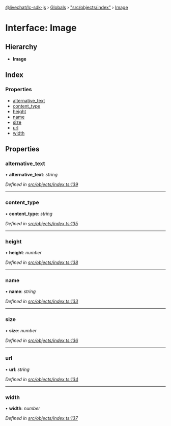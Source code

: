 [@livechat/lc-sdk-js](../README.md) › [Globals](../globals.md) › ["src/objects/index"](../modules/_src_objects_index_.md) › [Image](_src_objects_index_.image.md)

# Interface: Image

## Hierarchy

* **Image**

## Index

### Properties

* [alternative_text](_src_objects_index_.image.md#alternative_text)
* [content_type](_src_objects_index_.image.md#content_type)
* [height](_src_objects_index_.image.md#height)
* [name](_src_objects_index_.image.md#name)
* [size](_src_objects_index_.image.md#size)
* [url](_src_objects_index_.image.md#url)
* [width](_src_objects_index_.image.md#width)

## Properties

###  alternative_text

• **alternative_text**: *string*

*Defined in [src/objects/index.ts:139](https://github.com/livechat/lc-sdk-js/blob/61db942/src/objects/index.ts#L139)*

___

###  content_type

• **content_type**: *string*

*Defined in [src/objects/index.ts:135](https://github.com/livechat/lc-sdk-js/blob/61db942/src/objects/index.ts#L135)*

___

###  height

• **height**: *number*

*Defined in [src/objects/index.ts:138](https://github.com/livechat/lc-sdk-js/blob/61db942/src/objects/index.ts#L138)*

___

###  name

• **name**: *string*

*Defined in [src/objects/index.ts:133](https://github.com/livechat/lc-sdk-js/blob/61db942/src/objects/index.ts#L133)*

___

###  size

• **size**: *number*

*Defined in [src/objects/index.ts:136](https://github.com/livechat/lc-sdk-js/blob/61db942/src/objects/index.ts#L136)*

___

###  url

• **url**: *string*

*Defined in [src/objects/index.ts:134](https://github.com/livechat/lc-sdk-js/blob/61db942/src/objects/index.ts#L134)*

___

###  width

• **width**: *number*

*Defined in [src/objects/index.ts:137](https://github.com/livechat/lc-sdk-js/blob/61db942/src/objects/index.ts#L137)*
